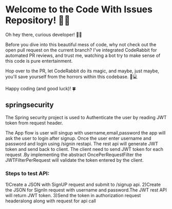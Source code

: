 # Welcome to the Code With Issues Repository! 🚨🐇

Oh hey there, curious developer! 🕵️‍♂️

Before you dive into this beautiful mess of code, why not check out the open pull request on the current branch? I've integrated CodeRabbit for automated PR reviews, and trust me, watching a bot try to make sense of this code is pure entertainment.

Hop over to the PR, let CodeRabbit do its magic, and maybe, just maybe, you'll save yourself from the horrors within this codebase. 🐰💻

Happy coding (and good luck)! 🍀



## springsecurity

The Spring security project is used to Authenticate the user by reading JWT token from request header.

The App flow is user will singup with username,email,password the app will ask the user to login after signup.
Once the user enter username and password and login using /signin restapi. The rest api will generate JWT token and send back to client.
The client need to send JWT token for each request .By implementing the abstract OncePerRequestFilter the JWTFilterPerRequest will validate the token entered by the client.

### Steps to test API:

1)Create a JSON with SignUP request and submit to /signup api.
2)Create the JSON for SignIn request with username and password.The JWT rest API will return JWT token.
3)Send the token in authorization request headeralong along with request for api call
